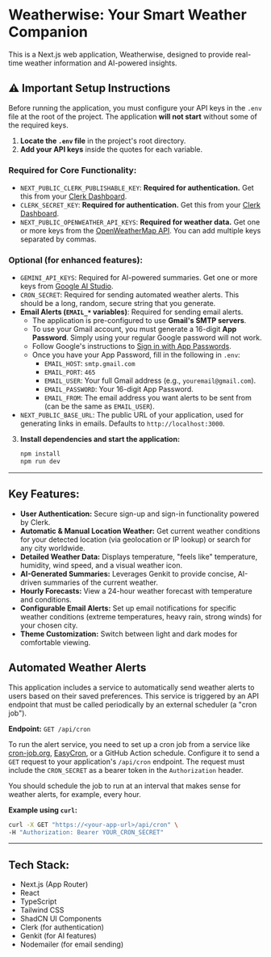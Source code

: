 # Weatherwise: Your Smart Weather Companion

This is a Next.js web application, Weatherwise, designed to provide real-time weather information and AI-powered insights.

## ⚠️ Important Setup Instructions

Before running the application, you must configure your API keys in the `.env` file at the root of the project. The application **will not start** without some of the required keys.

1.  **Locate the `.env` file** in the project's root directory.
2.  **Add your API keys** inside the quotes for each variable.

### Required for Core Functionality:
*   `NEXT_PUBLIC_CLERK_PUBLISHABLE_KEY`: **Required for authentication.** Get this from your [Clerk Dashboard](https://dashboard.clerk.com/).
*   `CLERK_SECRET_KEY`: **Required for authentication.** Get this from your [Clerk Dashboard](https://dashboard.clerk.com/).
*   `NEXT_PUBLIC_OPENWEATHER_API_KEYS`: **Required for weather data.** Get one or more keys from the [OpenWeatherMap API](https://openweathermap.org/api). You can add multiple keys separated by commas.

### Optional (for enhanced features):
*   `GEMINI_API_KEYS`: Required for AI-powered summaries. Get one or more keys from [Google AI Studio](https://aistudio.google.com/).
*   `CRON_SECRET`: Required for sending automated weather alerts. This should be a long, random, secure string that you generate.
*   **Email Alerts (`EMAIL_*` variables)**: Required for sending email alerts.
    *   The application is pre-configured to use **Gmail's SMTP servers**.
    *   To use your Gmail account, you must generate a 16-digit **App Password**. Simply using your regular Google password will not work.
    *   Follow Google's instructions to [Sign in with App Passwords](https://support.google.com/accounts/answer/185833).
    *   Once you have your App Password, fill in the following in `.env`:
        *   `EMAIL_HOST`: `smtp.gmail.com`
        *   `EMAIL_PORT`: `465`
        *   `EMAIL_USER`: Your full Gmail address (e.g., `youremail@gmail.com`).
        *   `EMAIL_PASSWORD`: Your 16-digit App Password.
        *   `EMAIL_FROM`: The email address you want alerts to be sent from (can be the same as `EMAIL_USER`).
*   `NEXT_PUBLIC_BASE_URL`: The public URL of your application, used for generating links in emails. Defaults to `http://localhost:3000`.


3.  **Install dependencies and start the application:**
    ```bash
    npm install
    npm run dev
    ```

---

## Key Features:

*   **User Authentication:** Secure sign-up and sign-in functionality powered by Clerk.
*   **Automatic & Manual Location Weather:** Get current weather conditions for your detected location (via geolocation or IP lookup) or search for any city worldwide.
*   **Detailed Weather Data:** Displays temperature, "feels like" temperature, humidity, wind speed, and a visual weather icon.
*   **AI-Generated Summaries:** Leverages Genkit to provide concise, AI-driven summaries of the current weather.
*   **Hourly Forecasts:** View a 24-hour weather forecast with temperature and conditions.
*   **Configurable Email Alerts:** Set up email notifications for specific weather conditions (extreme temperatures, heavy rain, strong winds) for your chosen city.
*   **Theme Customization:** Switch between light and dark modes for comfortable viewing.

## Automated Weather Alerts

This application includes a service to automatically send weather alerts to users based on their saved preferences. This service is triggered by an API endpoint that must be called periodically by an external scheduler (a "cron job").

**Endpoint:** `GET /api/cron`

To run the alert service, you need to set up a cron job from a service like [cron-job.org](https://cron-job.org/), [EasyCron](https://www.easycron.com/), or a GitHub Action schedule. Configure it to send a `GET` request to your application's `/api/cron` endpoint. The request must include the `CRON_SECRET` as a bearer token in the `Authorization` header.

You should schedule the job to run at an interval that makes sense for weather alerts, for example, every hour.

**Example using `curl`:**
```bash
curl -X GET "https://<your-app-url>/api/cron" \
-H "Authorization: Bearer YOUR_CRON_SECRET"
```

---

## Tech Stack:

*   Next.js (App Router)
*   React
*   TypeScript
*   Tailwind CSS
*   ShadCN UI Components
*   Clerk (for authentication)
*   Genkit (for AI features)
*   Nodemailer (for email sending)
